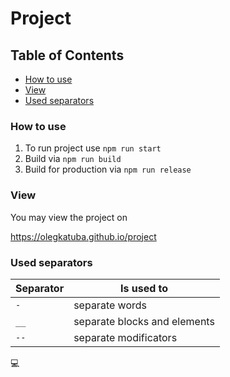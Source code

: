 # Project

## Table of Contents

* [How to use](#how-to-use)
* [View](#view)
* [Used separators](#used-separators)

### How to use

1. To run project use ```npm run start```
1. Build via ```npm run build```
1. Build for production via ```npm run release```

### View
You may view the project on

https://olegkatuba.github.io/project

### Used separators

| Separator     | Is used to                    |
| ------------- | ----------------------------- |
| `-`           | separate words                |
| `__`          | separate blocks and elements  |
| `--`          | separate modificators         |

:computer: